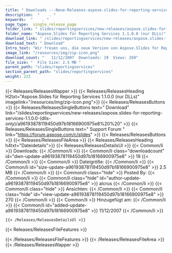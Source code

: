 ```yaml
---
title: " Downloads ---Neue-Releases-aspose.slides-for-reporting-services-1.1.0.0-(nur-dlls) . "
description:  "    . " 
keywords:  "    . " 
page_type:  single_release_page
folder_link: " slides/reportingservices/new-releases/aspose.slides-for-reporting-services-1.1.0.0-(dlls-only)/"
folder_name: "Aspose.Slides für Reporting Services 1.1.0.0 (nur DLLs)"
download_link: " /slides/reportingservices/new-releases/aspose.slides-for-reporting-services-1.1.0.0-(dlls-only)/a96193878119450d97b18166900975e8"
download_text: " Download"
Intro_text: "Wir freuen uns, die neue Version von Aspose.Slides for Reporting Services anzukündi..."
image_link: "/resources/img/zip-icon.png"
download_count: "   11/12/2007  Downloads: 19  Views: 269"
file_size: "  File Size: 2.5 MB "
parent_path: "slides/reportingservices"
section_parent_path: "slides/reportingservices"
weight: 223
---
```


{{< Releases/ReleasesWapper >}}
  {{< Releases/ReleasesHeading H2txt="Aspose.Slides für Reporting Services 1.1.0.0 (nur DLLs)" imagelink="/resources/img/zip-icon.png">}}
  {{< Releases/ReleasesButtons >}}
    {{< Releases/ReleasesSingleButtons text=" Download" link="/slides/reportingservices/new-releases/aspose.slides-for-reporting-services-1.1.0.0-(dlls-only)/a96193878119450d97b18166900975e8%20%20" >}}
    {{< Releases/ReleasesSingleButtons text=" Support Forum " link="https://forum.aspose.com/c/slides" >}}
  {{< Releases/ReleasesButtons >}}
  {{< Releases/ReleasesFileArea >}}
    {{< Releases/ReleasesHeading h4txt="Dateidetails">}}
    {{< Releases/ReleasesDetailsUl >}}
            {{< Common/li >}} Downloads: {{< /Common/li >}}
      {{< Common/li class="downloadcount" id="dwn-update-a96193878119450d97b18166900975e8" >}} 19 {{< /Common/li >}}
      {{< Common/li >}} Dateigröße: {{< /Common/li >}}
      {{< Common/li id="size-update-a96193878119450d97b18166900975e8" >}} 2.5 MB {{< /Common/li >}} 
      {{< Common/li  class="hide" >}} Posted By: {{< /Common/li >}} 
      {{< Common/li class="hide" id="author-update-a96193878119450d97b18166900975e8" >}} alcrus {{< /Common/li >}}
      {{< Common/li class="hide" >}} Ansichten: {{< /Common/li >}}
      {{< Common/li class="hide" id="view-update-a96193878119450d97b18166900975e8" >}} 270 {{< /Common/li >}}
      {{< Common/li >}} Hinzugefügt am: {{< /Common/li >}}
      {{< Common/li id="added-update-a96193878119450d97b18166900975e8" >}} 11/12/2007 {{< /Common/li >}} 

    {{< /Releases/ReleasesDetailsUl >}}

  {{< Releases/ReleasesFileFeatures >}}
      
  {{< /Releases/ReleasesFileFeatures >}}
 {{< /Releases/ReleasesFileArea >}}
{{< /Releases/ReleasesWapper >}}



